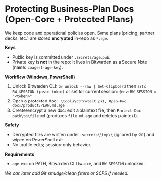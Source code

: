 # Protecting Business-Plan Docs (Open-Core + Protected Plans)
We keep code and operational policies open. Some plans (pricing, partner decks, etc.) are stored **encrypted** in-repo as `*.age`.

**Keys**
- Public key is committed under `.secrets/age.pub`.
- Private key is **not** in the repo: it lives in Bitwarden as a Secure Note (name: `coagent-age-key`).

**Workflow (Windows, PowerShell)**
1) Unlock Bitwarden CLI: `bw unlock --raw | Set-Clipboard` then `setx BW_SESSION (paste token)` or set for current session: `$env:BW_SESSION = "<token>"`
2) Open a protected doc: `.\tools\CoProtect.ps1; Open-Doc docs/product/PLAN.md.age`
3) Create/encrypt a new doc: edit a plaintext file, then `Protect-Doc path\to\file.md` (produces `file.md.age` and deletes plaintext).

**Safety**
- Decrypted files are written under `.secrets\\tmp\\` (ignored by Git) and wiped on PowerShell exit.
- No profile edits; session-only behavior.

**Requirements**
- `age.exe` on PATH, Bitwarden CLI `bw.exe`, and `BW_SESSION` unlocked.

_We can later add Git smudge/clean filters or SOPS if needed._
